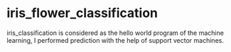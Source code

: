 # iris_flower_classification
iris_classification is considered as the hello world program of the machine learning, I performed prediction with the help of support vector machines.
